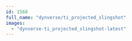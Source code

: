 ```yaml
---
id: 1568
full_name: "dynverse/ti_projected_slingshot"
images: 
  - "dynverse-ti_projected_slingshot-latest"
---
```

